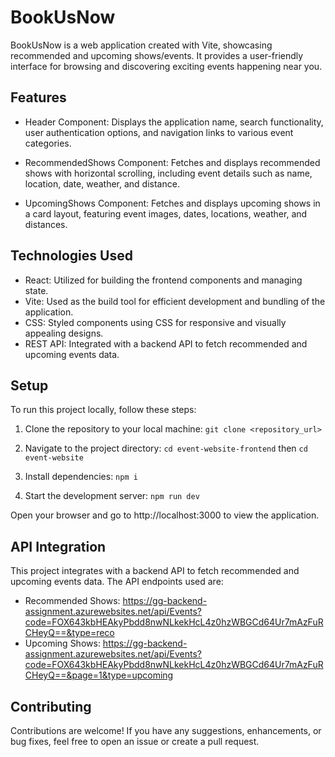# BookUsNow
BookUsNow is a web application created with Vite, showcasing recommended and upcoming shows/events. It provides a user-friendly interface for browsing and discovering exciting events happening near you.

## Features
  - Header Component: Displays the application name, search functionality, user authentication options, and navigation links to various event categories.

  - RecommendedShows Component: Fetches and displays recommended shows with horizontal scrolling, including event details such as name, location, date, weather, and distance.

  - UpcomingShows Component: Fetches and displays upcoming shows in a card layout, featuring event images, dates, locations, weather, and distances.

## Technologies Used
- React: Utilized for building the frontend components and managing state.
- Vite: Used as the build tool for efficient development and bundling of the application.
- CSS: Styled components using CSS for responsive and visually appealing designs.
- REST API: Integrated with a backend API to fetch recommended and upcoming events data.

## Setup
To run this project locally, follow these steps:

1. Clone the repository to your local machine:
 ```git clone <repository_url>```

2. Navigate to the project directory:
   ```cd event-website-frontend```
  then ```cd event-website```

3. Install dependencies:
  ```npm i```

4. Start the development server:
   ```npm run dev```

Open your browser and go to http://localhost:3000 to view the application.

## API Integration
This project integrates with a backend API to fetch recommended and upcoming events data. The API endpoints used are:

- Recommended Shows: https://gg-backend-assignment.azurewebsites.net/api/Events?code=FOX643kbHEAkyPbdd8nwNLkekHcL4z0hzWBGCd64Ur7mAzFuRCHeyQ==&type=reco
- Upcoming Shows: https://gg-backend-assignment.azurewebsites.net/api/Events?code=FOX643kbHEAkyPbdd8nwNLkekHcL4z0hzWBGCd64Ur7mAzFuRCHeyQ==&page=1&type=upcoming

## Contributing
Contributions are welcome! If you have any suggestions, enhancements, or bug fixes, feel free to open an issue or create a pull request.


